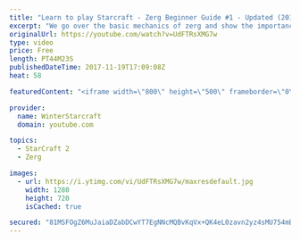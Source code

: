 ```yaml
---
title: "Learn to play Starcraft - Zerg Beginner Guide #1 - Updated (2017)"
excerpt: "We go over the basic mechanics of zerg and show the importance of understanding at least some of what your opponent is doing.  This guide is meant for players with an understanding of the objectives of starcraft but without any strong direction or gameplan, especially for each specific race! -- Watch"
originalUrl: https://youtube.com/watch?v=UdFTRsXMG7w
type: video
price: Free
length: PT44M23S
publishedDateTime: 2017-11-19T17:09:08Z
heat: 58

featuredContent: "<iframe width=\"800\" height=\"500\" frameborder=\"0\" src=\"https://www.youtube.com/embed/UdFTRsXMG7w\" allow=\"accelerometer; autoplay; encrypted-media; gyroscope; picture-in-picture\" allowfullscreen></iframe>"

provider:
  name: WinterStarcraft
  domain: youtube.com

topics:
  - StarCraft 2
  - Zerg

images:
  - url: https://i.ytimg.com/vi/UdFTRsXMG7w/maxresdefault.jpg
    width: 1280
    height: 720
    isCached: true

secured: "81MSFOgZ6MuJaiaDZabDCwYT7EgNNcMQBvKqVx+QK4eL0zavn2yz4sMU754mBePQ7n13393+q/Cv0AsOhzpuRqmdycdpIuXoLRvq47UryHIfNoa0p7ksZNLs5543vJ8imoBmfw02KRvZLpGGUBc3UScWe9n5n6WzD0P7lmO+MPRrCXHcEG73nH/6LPgtrHO1i40gCQJBNYZKgJeRZ8UfRpldzpdCFolDneTActm2YBJ/PHImtbOzbaqBtmJVyE3KquV+i1zujlnyaNLKzXTHTP1uf7+ZTpLAU/uXQ7h4dK4YR+8d+vq1A9/uGxlsMkuG8xmsNdK1a/TruIJCbiP5GFtvH9lLzSnQqp9oxJTiRJQT1QnTQIdjzvUnEV9cmu/ni6K6Z0m6ZVGcRMbK1Ea7oOEOQRfMXkjNqtSjkTiis/I=;iamSWLAWNOtlLe+BXu3F+A=="
---
```


